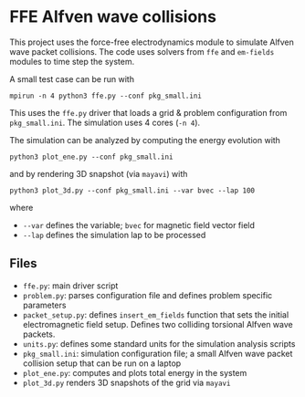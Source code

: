 # FFE Alfven wave collisions

This project uses the force-free electrodynamics module to simulate Alfven wave packet collisions. The code uses solvers from `ffe` and `em-fields` modules to time step the system.

A small test case can be run with

```
mpirun -n 4 python3 ffe.py --conf pkg_small.ini
```

This uses the `ffe.py` driver that loads a grid & problem configuration from `pkg_small.ini`. The simulation uses 4 cores (`-n 4`).

The simulation can be analyzed by computing the energy evolution with
```
python3 plot_ene.py --conf pkg_small.ini
```
and by rendering 3D snapshot (via `mayavi`) with
```
python3 plot_3d.py --conf pkg_small.ini --var bvec --lap 100
```
where
- `--var` defines the variable; `bvec` for magnetic field vector field
- `--lap` defines the simulation lap to be processed



## Files

- `ffe.py`: main driver script
- `problem.py`: parses configuration file and defines problem specific parameters
- `packet_setup.py`: defines `insert_em_fields` function that sets the initial electromagnetic field setup. Defines two colliding torsional Alfven wave packets.
- `units.py`: defines some standard units for the simulation analysis scripts
- `pkg_small.ini`: simulation configuration file; a small Alfven wave packet collision setup that can be run on a laptop
- `plot_ene.py`: computes and plots total energy in the system
- `plot_3d.py` renders 3D snapshots of the grid via `mayavi`


